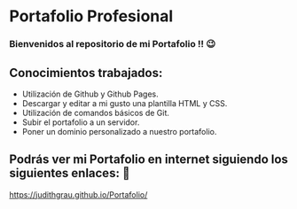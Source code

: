 # Portafolio Profesional
### Bienvenidos al repositorio de mi Portafolio !! 😉

## Conocimientos trabajados:

- Utilización de Github y Github Pages.
- Descargar y editar a mi gusto una plantilla HTML y CSS.
- Utilización de comandos básicos de Git.
- Subir el portafolio a un servidor.
- Poner un dominio personalizado a nuestro portafolio.

## Podrás ver mi Portafolio en internet siguiendo los siguientes enlaces: 🧐
https://judithgrau.github.io/Portafolio/

